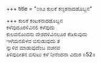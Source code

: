 +++
title = "೦೫೨ ಕುಲಕೆ ಕಣ್ಟಕನಾದಡೊಬ್ಬನ"

+++
ಕುಲಕೆ ಕಂಟಕನಾದಡೊಬ್ಬನ  
ಕಳೆವುದೂರಳಿವಿನಲಿ ಕಳೆವುದು  
ಕುಲವನೊಂದನು ದೇಶದಳಿವಿನಲೂರ ಕೆಡಿಸುವುದು   
ಇಳೆಯನಖಿಳವ ಬಿಸುಡುವುದು ತ  
ನ್ನುಳಿವ ಮಾಡುವುದೆಂಬ ವಚನವ  
ತಿಳಿವುದೀತನ ಬಿಸುಟು ಕಳೆ ನೀನೆಂದನಾ ವಿದುರ     ॥52॥